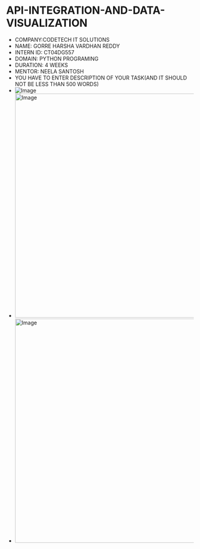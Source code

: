 # API-INTEGRATION-AND-DATA-VISUALIZATION
* COMPANY:CODETECH IT SOLUTIONS
* NAME: GORRE HARSHA VARDHAN REDDY
* INTERN ID: CT04DG557
* DOMAIN: PYTHON PROGRAMING
* DURATION: 4 WEEKS
* MENTOR: NEELA SANTOSH
* YOU HAVE TO ENTER DESCRIPTION OF YOUR TASK(AND IT SHOULD NOT BE LESS THAN 500 WORDS)
* ![Image](https://github.com/user-attachments/assets/bafc4731-a3a4-41d5-9df7-01161a69309d)
* <img width="1200" height="600" alt="Image" src="https://github.com/user-attachments/assets/07ff936c-3b4d-4761-a94e-d4cf24948f67" />
* <img width="1200" height="600" alt="Image" src="https://github.com/user-attachments/assets/9926351c-3c8b-4345-8ade-7ac051d07f56" />
